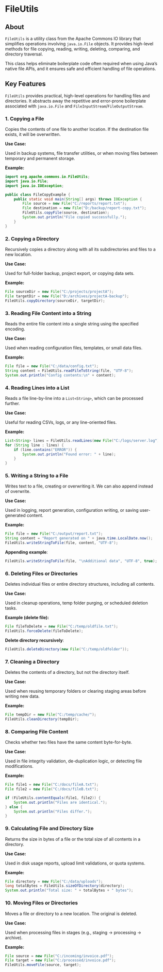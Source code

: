 # FileUtils

## About

`FileUtils` is a utility class from the Apache Commons IO library that simplifies operations involving `java.io.File` objects. It provides high-level methods for file copying, reading, writing, deleting, comparing, and directory traversal.

This class helps eliminate boilerplate code often required when using Java’s native file APIs, and it ensures safe and efficient handling of file operations.

## Key Features

`FileUtils` provides practical, high-level operations for handling files and directories. It abstracts away the repetitive and error-prone boilerplate associated with `java.io.File` and `FileInputStream`/`FileOutputStream`.

### 1. Copying a File

Copies the contents of one file to another location. If the destination file exists, it will be overwritten.

**Use Case:**

Used in backup systems, file transfer utilities, or when moving files between temporary and permanent storage.

**Example:**

```java
import org.apache.commons.io.FileUtils;
import java.io.File;
import java.io.IOException;

public class FileCopyExample {
    public static void main(String[] args) throws IOException {
        File source = new File("C:/reports/report.txt");
        File destination = new File("D:/backup/report-copy.txt");
        FileUtils.copyFile(source, destination);
        System.out.println("File copied successfully.");
    }
}
```

### 2. Copying a Directory

Recursively copies a directory along with all its subdirectories and files to a new location.

**Use Case:**

Used for full-folder backup, project export, or copying data sets.

**Example:**

```java
File sourceDir = new File("C:/projects/projectA");
File targetDir = new File("D:/archives/projectA-backup");
FileUtils.copyDirectory(sourceDir, targetDir);
```

### 3. Reading File Content into a String

Reads the entire file content into a single string using the specified encoding.

**Use Case:**

Used when reading configuration files, templates, or small data files.

**Example:**

```java
File file = new File("C:/data/config.txt");
String content = FileUtils.readFileToString(file, "UTF-8");
System.out.println("Config contents:\n" + content);
```

### 4. Reading Lines into a List

Reads a file line-by-line into a `List<String>`, which can be processed further.

**Use Case:**

Useful for reading CSVs, logs, or any line-oriented files.

**Example:**

```java
List<String> lines = FileUtils.readLines(new File("C:/logs/server.log"), "UTF-8");
for (String line : lines) {
    if (line.contains("ERROR")) {
        System.out.println("Found error: " + line);
    }
}
```

### 5. Writing a String to a File

Writes text to a file, creating or overwriting it. We can also append instead of overwrite.

**Use Case:**

Used in logging, report generation, configuration writing, or saving user-generated content.

**Example:**

```java
File file = new File("C:/output/report.txt");
String content = "Report generated on " + java.time.LocalDate.now();
FileUtils.writeStringToFile(file, content, "UTF-8");
```

**Appending example**:

```java
FileUtils.writeStringToFile(file, "\nAdditional data", "UTF-8", true);
```

### 6. Deleting Files or Directories

Deletes individual files or entire directory structures, including all contents.

**Use Case:**

Used in cleanup operations, temp folder purging, or scheduled deletion tasks.

**Example (delete file):**

```java
File fileToDelete = new File("C:/temp/oldfile.txt");
FileUtils.forceDelete(fileToDelete);
```

**Delete directory recursively**:

```java
FileUtils.deleteDirectory(new File("C:/temp/oldfolder"));
```

### 7. Cleaning a Directory

Deletes the contents of a directory, but not the directory itself.

**Use Case:**

Used when reusing temporary folders or clearing staging areas before writing new data.

**Example:**

```java
File tempDir = new File("C:/temp/cache/");
FileUtils.cleanDirectory(tempDir);
```

### 8. Comparing File Content

Checks whether two files have the same content byte-for-byte.

**Use Case:**

Used in file integrity validation, de-duplication logic, or detecting file modifications.

**Example:**

```java
File file1 = new File("C:/docs/fileA.txt");
File file2 = new File("C:/docs/fileB.txt");

if (FileUtils.contentEquals(file1, file2)) {
    System.out.println("Files are identical.");
} else {
    System.out.println("Files differ.");
}
```

### 9. Calculating File and Directory Size

Returns the size in bytes of a file or the total size of all contents in a directory.

**Use Case:**

Used in disk usage reports, upload limit validations, or quota systems.

**Example:**

```java
File directory = new File("C:/data/uploads");
long totalBytes = FileUtils.sizeOfDirectory(directory);
System.out.println("Total size: " + totalBytes + " bytes");
```

### 10. Moving Files or Directories

Moves a file or directory to a new location. The original is deleted.

**Use Case:**

Used when processing files in stages (e.g., staging → processing → archive).

**Example:**

```java
File source = new File("C:/incoming/invoice.pdf");
File target = new File("C:/processed/invoice.pdf");
FileUtils.moveFile(source, target);
```



